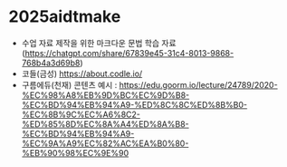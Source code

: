 # 2025aidtmake

- 수업 자료 제작을 위한 마크다운 문법 학습 자료 (https://chatgpt.com/share/67839e45-31c4-8013-9868-768b4a3d69b8)
- 코들(금성) https://about.codle.io/
- 구름에듀(천재) 콘텐츠 예시 : https://edu.goorm.io/lecture/24789/2020-%EC%98%A8%EB%9D%BC%EC%9D%B8-%EC%BD%94%EB%94%A9-%ED%8C%8C%ED%8B%B0-%EC%8B%9C%EC%A6%8C2-%ED%85%8D%EC%8A%A4%ED%8A%B8-%EC%BD%94%EB%94%A9-%EC%9A%A9%EC%82%AC%EA%B0%80-%EB%90%98%EC%9E%90
